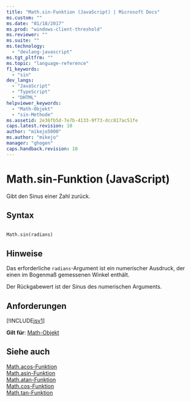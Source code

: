 ```yaml
---
title: "Math.sin-Funktion (JavaScript) | Microsoft Docs"
ms.custom: ""
ms.date: "01/18/2017"
ms.prod: "windows-client-threshold"
ms.reviewer: ""
ms.suite: ""
ms.technology: 
  - "devlang-javascript"
ms.tgt_pltfrm: ""
ms.topic: "language-reference"
f1_keywords: 
  - "sin"
dev_langs: 
  - "JavaScript"
  - "TypeScript"
  - "DHTML"
helpviewer_keywords: 
  - "Math-Objekt"
  - "sin-Methode"
ms.assetid: 2e36fb5d-7e7b-4133-9f73-dcc817ac51fe
caps.latest.revision: 10
author: "mikejo5000"
ms.author: "mikejo"
manager: "ghogen"
caps.handback.revision: 10
---
```

# Math.sin-Funktion (JavaScript)
Gibt den Sinus einer Zahl zurück.  
  
## Syntax  
  
```  
  
Math.sin(radians)   
```  
  
## Hinweise  
 Das erforderliche `radians`\-Argument ist ein numerischer Ausdruck, der einen im Bogenmaß gemessenen Winkel enthält.  
  
 Der Rückgabewert ist der Sinus des numerischen Arguments.  
  
## Anforderungen  
 [!INCLUDE[jsv1](../../javascript/misc/includes/jsv1-md.md)]  
  
 **Gilt für**: [Math\-Objekt](../../javascript/reference/math-object-javascript.md)  
  
## Siehe auch  
 [Math.acos\-Funktion](../../javascript/reference/math-acos-function-javascript.md)   
 [Math.asin\-Funktion](../../javascript/reference/math-asin-function-javascript.md)   
 [Math.atan\-Funktion](../../javascript/reference/math-atan-function-javascript.md)   
 [Math.cos\-Funktion](../../javascript/reference/math-cos-function-javascript.md)   
 [Math.tan\-Funktion](../../javascript/reference/math-tan-function-javascript.md)